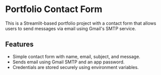 # Portfolio Contact Form

This is a Streamlit-based portfolio project with a contact form that allows users to send messages via email using Gmail's SMTP service.

## Features
- Simple contact form with name, email, subject, and message.
- Sends email using Gmail SMTP and an app password.
- Credentials are stored securely using environment variables.
